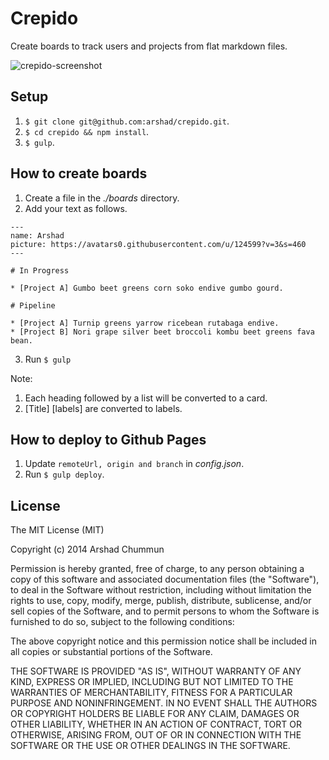 # Crepido
Create boards to track users and projects from flat markdown files.

![crepido-screenshot](https://cloud.githubusercontent.com/assets/124599/7302870/7aa4ab76-e9fd-11e4-92b5-0a93dd05fccb.png)

## Setup

1. `$ git clone git@github.com:arshad/crepido.git`.
2. `$ cd crepido && npm install`.
3. `$ gulp`.

## How to create boards

1. Create a file in the *./boards* directory.
2. Add your text as follows.

```
---
name: Arshad
picture: https://avatars0.githubusercontent.com/u/124599?v=3&s=460
---

# In Progress

* [Project A] Gumbo beet greens corn soko endive gumbo gourd.

# Pipeline

* [Project A] Turnip greens yarrow ricebean rutabaga endive.
* [Project B] Nori grape silver beet broccoli kombu beet greens fava bean.
```

3. Run `$ gulp`

Note:

1. Each heading followed by a list will be converted to a card.
2. [Title] [labels] are converted to labels.

## How to deploy to Github Pages

1. Update `remoteUrl, origin and branch` in *config.json*.
2. Run `$ gulp deploy`.

License
--------------

The MIT License (MIT)

Copyright (c) 2014 Arshad Chummun

Permission is hereby granted, free of charge, to any person obtaining a copy
of this software and associated documentation files (the "Software"), to deal
in the Software without restriction, including without limitation the rights
to use, copy, modify, merge, publish, distribute, sublicense, and/or sell
copies of the Software, and to permit persons to whom the Software is
furnished to do so, subject to the following conditions:

The above copyright notice and this permission notice shall be included in all
copies or substantial portions of the Software.

THE SOFTWARE IS PROVIDED "AS IS", WITHOUT WARRANTY OF ANY KIND, EXPRESS OR
IMPLIED, INCLUDING BUT NOT LIMITED TO THE WARRANTIES OF MERCHANTABILITY,
FITNESS FOR A PARTICULAR PURPOSE AND NONINFRINGEMENT. IN NO EVENT SHALL THE
AUTHORS OR COPYRIGHT HOLDERS BE LIABLE FOR ANY CLAIM, DAMAGES OR OTHER
LIABILITY, WHETHER IN AN ACTION OF CONTRACT, TORT OR OTHERWISE, ARISING FROM,
OUT OF OR IN CONNECTION WITH THE SOFTWARE OR THE USE OR OTHER DEALINGS IN THE
SOFTWARE.

